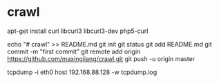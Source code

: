 # crawl
apt-get install curl libcurl3 libcurl3-dev php5-curl

echo "# crawl" >> README.md
git init
git status
git add README.md
git commit -m "first commit"
git remote add origin https://github.com/maxingjiang/crawl.git
git push -u origin master

tcpdump -i eth0 host 192.168.88.128 -w tcpdump.log
